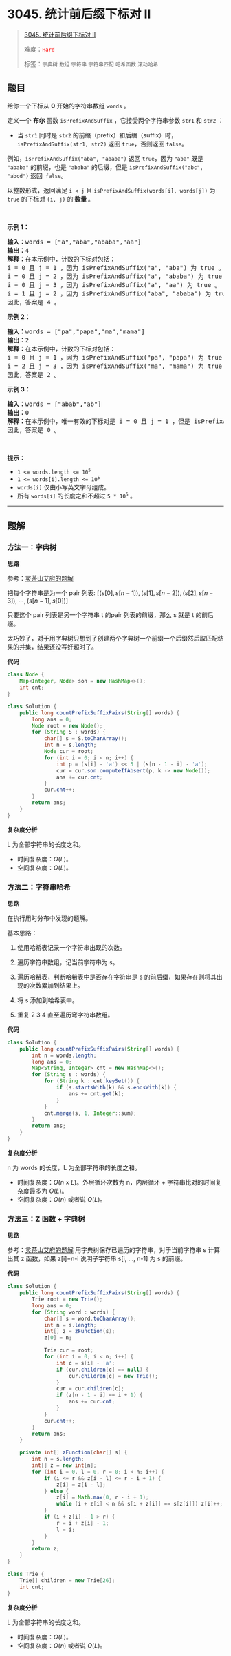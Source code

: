 # 3045. 统计前后缀下标对 II

> [3045. 统计前后缀下标对 II](https://leetcode.cn/problems/count-prefix-and-suffix-pairs-ii/)
>
> 难度：<font color=red>`Hard`</font>
>
> 标签：`字典树` `数组` `字符串` `字符串匹配` `哈希函数` `滚动哈希`

## 题目

<p>给你一个下标从 <strong>0</strong> 开始的字符串数组 <code>words</code> 。</p>

<p>定义一个 <strong>布尔 </strong>函数 <code>isPrefixAndSuffix</code> ，它接受两个字符串参数 <code>str1</code> 和 <code>str2</code> ：</p>

<ul>
	<li>当 <code>str1</code> 同时是 <code>str2</code> 的前缀（<span data-keyword="string-prefix">prefix</span>）和后缀（<span data-keyword="string-suffix">suffix</span>）时，<code>isPrefixAndSuffix(str1, str2)</code> 返回 <code>true</code>，否则返回 <code>false</code>。</li>
</ul>

<p>例如，<code>isPrefixAndSuffix("aba", "ababa")</code> 返回 <code>true</code>，因为 <code>"aba"</code> 既是 <code>"ababa"</code> 的前缀，也是 <code>"ababa"</code> 的后缀，但是 <code>isPrefixAndSuffix("abc", "abcd")</code> 返回<code> false</code>。</p>

<p>以整数形式，返回满足 <code>i &lt; j</code> 且 <code>isPrefixAndSuffix(words[i], words[j])</code> 为 <code>true</code> 的下标对 <code>(i, j)</code> 的<strong> 数量 </strong>。</p>

<p>&nbsp;</p>

<p><strong class="example">示例 1：</strong></p>

<pre>
<strong>输入：</strong>words = ["a","aba","ababa","aa"]
<strong>输出：</strong>4
<strong>解释：</strong>在本示例中，计数的下标对包括：
i = 0 且 j = 1 ，因为 isPrefixAndSuffix("a", "aba") 为 true 。
i = 0 且 j = 2 ，因为 isPrefixAndSuffix("a", "ababa") 为 true 。
i = 0 且 j = 3 ，因为 isPrefixAndSuffix("a", "aa") 为 true 。
i = 1 且 j = 2 ，因为 isPrefixAndSuffix("aba", "ababa") 为 true 。
因此，答案是 4 。</pre>

<p><strong class="example">示例 2：</strong></p>

<pre>
<strong>输入：</strong>words = ["pa","papa","ma","mama"]
<strong>输出：</strong>2
<strong>解释：</strong>在本示例中，计数的下标对包括：
i = 0 且 j = 1 ，因为 isPrefixAndSuffix("pa", "papa") 为 true 。
i = 2 且 j = 3 ，因为 isPrefixAndSuffix("ma", "mama") 为 true 。
因此，答案是 2 。</pre>

<p><strong class="example">示例 3：</strong></p>

<pre>
<strong>输入：</strong>words = ["abab","ab"]
<strong>输出：</strong>0
<strong>解释：</strong>在本示例中，唯一有效的下标对是 i = 0 且 j = 1 ，但是 isPrefixAndSuffix("abab", "ab") 为 false 。
因此，答案是 0 。</pre>

<p>&nbsp;</p>

<p><strong>提示：</strong></p>

<ul>
	<li><code>1 &lt;= words.length &lt;= 10<sup>5</sup></code></li>
	<li><code>1 &lt;= words[i].length &lt;= 10<sup>5</sup></code></li>
	<li><code>words[i]</code> 仅由小写英文字母组成。</li>
	<li>所有 <code>words[i]</code> 的长度之和不超过 <code>5 * 10<sup>5</sup></code> 。</li>
</ul>


--------------------

## 题解

### 方法一：字典树

**思路**

参考：[灵茶山艾府的题解](https://leetcode.cn/problems/count-prefix-and-suffix-pairs-ii/solutions/2644160/z-han-shu-zi-dian-shu-pythonjavacgo-by-e-5c2v)

把每个字符串是为一个 pair 列表: $[(s[0],s[n-1]), (s[1],s[n-2]), (s[2],s[n-3]), \cdots, (s[n-1], s[0])]$

只要这个 pair 列表是另一个字符串 t 的pair 列表的前缀，那么 s 就是 t 的前后缀。



太巧妙了，对于用字典树只想到了创建两个字典树一个前缀一个后缀然后取匹配结果的并集，结果还没写好超时了。

**代码**

```java
class Node {
    Map<Integer, Node> son = new HashMap<>();
    int cnt;
}

class Solution {
    public long countPrefixSuffixPairs(String[] words) {
        long ans = 0;
        Node root = new Node();
        for (String S : words) {
            char[] s = S.toCharArray();
            int n = s.length;
            Node cur = root;
            for (int i = 0; i < n; i++) {
                int p = (s[i] - 'a') << 5 | (s[n - 1 - i] - 'a');
                cur = cur.son.computeIfAbsent(p, k -> new Node());
                ans += cur.cnt;
            }
            cur.cnt++;
        }
        return ans;
    }
}
```

**复杂度分析**

L 为全部字符串的长度之和。

- 时间复杂度：$O(L)$。
- 空间复杂度：$O(L)$。

### 方法二：字符串哈希

**思路**

在执行用时分布中发现的题解。

基本思路：

1. 使用哈希表记录一个字符串出现的次数。

2. 遍历字符串数组，记当前字符串为 s。
3. 遍历哈希表，判断哈希表中是否存在字符串是 s 的前后缀，如果存在则将其出现的次数累加到结果上。
4. 将 s 添加到哈希表中。
5. 重复 2 3 4 直至遍历弯字符串数组。

**代码**

```java
class Solution {
    public long countPrefixSuffixPairs(String[] words) {
        int n = words.length;
        long ans = 0;
        Map<String, Integer> cnt = new HashMap<>();
        for (String s : words) {
            for (String k : cnt.keySet()) {
                if (s.startsWith(k) && s.endsWith(k)) {
                    ans += cnt.get(k);
                }
            }
            cnt.merge(s, 1, Integer::sum);
        }
        return ans;
    }
}
```

**复杂度分析**

n 为 words 的长度，L 为全部字符串的长度之和。

- 时间复杂度：$O(n \times L)$。外层循环次数为 n，内层循环 + 字符串比对的时间复杂度最多为 $O(L)$。
- 空间复杂度：$O(n)$ 或者说 $O(L)$。

### 方法三：Z 函数 + 字典树

**思路**

参考：[灵茶山艾府的题解](https://leetcode.cn/problems/count-prefix-and-suffix-pairs-ii/solutions/2644160/z-han-shu-zi-dian-shu-pythonjavacgo-by-e-5c2v)
用字典树保存已遍历的字符串，对于当前字符串 s 计算出其 z 函数，如果 z[i]=n-i 说明子字符串 s[i, ..., n-1] 为 s 的前缀。

**代码**

```java
class Solution {
    public long countPrefixSuffixPairs(String[] words) {
        Trie root = new Trie();
        long ans = 0;
        for (String word : words) {
            char[] s = word.toCharArray();
            int n = s.length;
            int[] z = zFunction(s);
            z[0] = n;

            Trie cur = root;
            for (int i = 0; i < n; i++) {
                int c = s[i] - 'a';
                if (cur.children[c] == null) {
                    cur.children[c] = new Trie();
                }
                cur = cur.children[c];
                if (z[n - 1 - i] == i + 1) {
                    ans += cur.cnt;
                }
            }
            cur.cnt++;
        }
        return ans;
    }

    private int[] zFunction(char[] s) {
        int n = s.length;
        int[] z = new int[n];
        for (int i = 0, l = 0, r = 0; i < n; i++) {
            if (i <= r && z[i - l] <= r - i + 1) {
                z[i] = z[i - l];
            } else {
                z[i] = Math.max(0, r - i + 1);
                while (i + z[i] < n && s[i + z[i]] == s[z[i]]) z[i]++;
            }
            if (i + z[i] - 1 > r) {
                r = i + z[i] - 1;
                l = i;
            }
        }
        return z;
    }
}

class Trie {
    Trie[] children = new Trie[26];
    int cnt;
}
```

**复杂度分析**

L 为全部字符串的长度之和。

- 时间复杂度：$O(L)$。
- 空间复杂度：$O(n)$ 或者说 $O(L)$。
